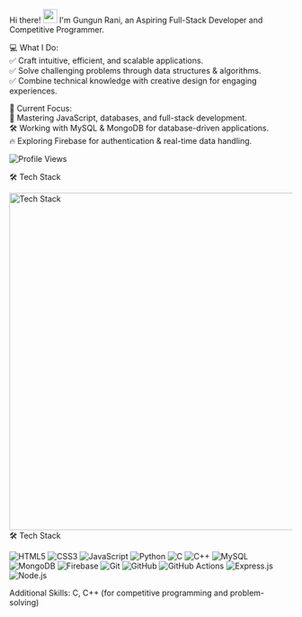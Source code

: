 Hi there! <img src="https://emojis.slackmojis.com/emojis/images/1536351075/4594/blob-wave.gif" width="25"/>
I'm Gungun Rani, an Aspiring Full-Stack Developer and Competitive Programmer.

💻 What I Do:<br>
✅ Craft intuitive, efficient, and scalable applications. <br>
✅ Solve challenging problems through data structures & algorithms. <br>
✅ Combine technical knowledge with creative design for engaging experiences. <br>

🎯 Current Focus: <br>
🚀 Mastering JavaScript, databases, and full-stack development. <br>
🛠️ Working with MySQL & MongoDB for database-driven applications. <br>
🔥 Exploring Firebase for authentication & real-time data handling.

![Profile Views](https://komarev.com/ghpvc/?username=GungunRaniSahu&label=Profile%20views&color=0e75b6&style=flat)

🛠️ Tech Stack
<p> 
  <img src="https://skillicons.dev/icons?i=html,css,js,python,c,cpp,mysql,mongodb,firebase,git,github,githubactions,express,nodejs" alt="Tech Stack" width="600"/>
  🛠️ Tech Stack

![HTML5](https://img.shields.io/badge/HTML5-E34F26?style=for-the-badge&logo=html5&logoColor=white)
![CSS3](https://img.shields.io/badge/CSS3-1572B6?style=for-the-badge&logo=css3&logoColor=white)
![JavaScript](https://img.shields.io/badge/JavaScript-F7DF1E?style=for-the-badge&logo=javascript&logoColor=black)
![Python](https://img.shields.io/badge/Python-3670A0?style=for-the-badge&logo=python&logoColor=white)
![C](https://img.shields.io/badge/C-00599C?style=for-the-badge&logo=c&logoColor=white)
![C++](https://img.shields.io/badge/C++-00599C?style=for-the-badge&logo=c%2B%2B&logoColor=white)
![MySQL](https://img.shields.io/badge/MySQL-4479A1?style=for-the-badge&logo=mysql&logoColor=white)
![MongoDB](https://img.shields.io/badge/MongoDB-47A248?style=for-the-badge&logo=mongodb&logoColor=white)
![Firebase](https://img.shields.io/badge/Firebase-FFCA28?style=for-the-badge&logo=firebase&logoColor=black)
![Git](https://img.shields.io/badge/Git-F05032?style=for-the-badge&logo=git&logoColor=white)
![GitHub](https://img.shields.io/badge/GitHub-181717?style=for-the-badge&logo=github&logoColor=white)
![GitHub Actions](https://img.shields.io/badge/GitHub%20Actions-2088FF?style=for-the-badge&logo=githubactions&logoColor=white)
![Express.js](https://img.shields.io/badge/Express.js-000000?style=for-the-badge&logo=express&logoColor=white)
![Node.js](https://img.shields.io/badge/Node.js-339933?style=for-the-badge&logo=node.js&logoColor=white)

    
</p>

Additional Skills: C, C++ (for competitive programming and problem-solving)
